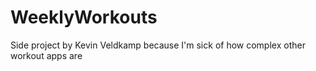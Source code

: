 # WeeklyWorkouts
Side project by Kevin Veldkamp because I'm sick of how complex other workout apps are
